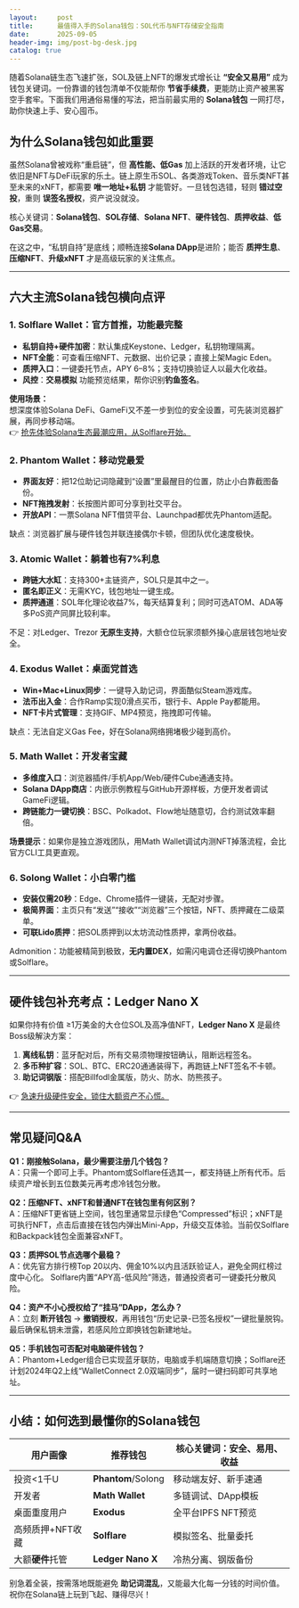 ```yaml
---
layout:     post
title:      最值得入手的Solana钱包：SOL代币与NFT存储安全指南
date:       2025-09-05
header-img: img/post-bg-desk.jpg
catalog: true
---
```


随着Solana链生态飞速扩张，SOL及链上NFT的爆发式增长让 **“安全又易用”** 成为钱包关键词。一份靠谱的钱包清单不仅能帮你 **节省手续费**，更能防止资产被黑客空手套牢。下面我们用通俗易懂的写法，把当前最实用的 **Solana钱包** 一网打尽，助你快速上手、安心囤币。

## 为什么Solana钱包如此重要

虽然Solana曾被戏称“重启链”，但 **高性能、低Gas** 加上活跃的开发者环境，让它依旧是NFT与DeFi玩家的乐土。链上原生币SOL、各类游戏Token、音乐类NFT甚至未来的xNFT，都需要 **唯一地址+私钥** 才能管好。一旦钱包选错，轻则 **错过空投**，重则 **误签名授权**，资产说没就没。

核心关键词：**Solana钱包**、**SOL存储**、**Solana NFT**、**硬件钱包**、**质押收益**、**低Gas交易**。

在这之中，“私钥自持”是底线；顺畅连接**Solana DApp**是进阶；能否 **质押生息**、**压缩NFT**、**升级xNFT** 才是高级玩家的关注焦点。

---

## 六大主流Solana钱包横向点评

### 1. Solflare Wallet：官方首推，功能最完整
- **私钥自持+硬件加密**：默认集成Keystone、Ledger，私钥物理隔离。
- **NFT全能**：可查看压缩NFT、元数据、出价记录；直接上架Magic Eden。
- **质押入口**：一键委托节点，APY 6–8%；支持切换验证人以最大化收益。
- **风控**：**交易模拟** 功能预览结果，帮你识别**钓鱼签名**。

**使用场景：**  
想深度体验Solana DeFi、GameFi又不差一步到位的安全设置，可先装浏览器扩展，再同步移动端。  
👉 [抢先体验Solana生态最潮应用，从Solflare开始。](https://okxdog.com/)

### 2. Phantom Wallet：移动党最爱
- **界面友好**：把12位助记词隐藏到“设置”里最醒目的位置，防止小白靠截图备份。
- **NFT拖拽发射**：长按图片即可分享到社交平台。
- **开放API**：一票Solana NFT借贷平台、Launchpad都优先Phantom适配。

缺点：浏览器扩展与硬件钱包并联连接偶尔卡顿，但团队优化速度极快。

### 3. Atomic Wallet：躺着也有7%利息
- **跨链大水缸**：支持300+主链资产，SOL只是其中之一。
- **匿名即正义**：无需KYC，钱包地址一键生成。
- **质押通道**：SOL年化理论收益7%，每天结算复利；同时可选ATOM、ADA等多PoS资产同屏比较利率。

不足：对Ledger、Trezor **无原生支持**，大额仓位玩家须额外操心底层钱包地址安全。

### 4. Exodus Wallet：桌面党首选
- **Win+Mac+Linux同步**：一键导入助记词，界面酷似Steam游戏库。
- **法币出入金**：合作Ramp实现0滑点买币，银行卡、Apple Pay都能用。
- **NFT卡片式管理**：支持GIF、MP4预览，拖拽即可传输。

缺点：无法自定义Gas Fee，好在Solana网络拥堵极少碰到高价。

### 5. Math Wallet：开发者宝藏
- **多维度入口**：浏览器插件/手机App/Web/硬件Cube通通支持。
- **Solana DApp商店**：内嵌示例教程与GitHub开源样板，方便开发者调试GameFi逻辑。
- **跨链能力一键切换**：BSC、Polkadot、Flow地址随意切，合约测试效率翻倍。

**场景提示**：如果你是独立游戏团队，用Math Wallet调试内测NFT掉落流程，会比官方CLI工具更直观。

### 6. Solong Wallet：小白零门槛
- **安装仅需20秒**：Edge、Chrome插件一键装，无配对步骤。
- **极简界面**：主页只有“发送”“接收”“浏览器”三个按钮，NFT、质押藏在二级菜单。
- **可联Lido质押**：把SOL质押到以太坊流动性质押，拿两份收益。

Admonition：功能被精简到极致，**无内置DEX**，如需闪电调仓还得切换Phantom或Solflare。

---

## 硬件钱包补充考点：Ledger Nano X

如果你持有价值 ≥1万美金的大仓位SOL及高净值NFT，**Ledger Nano X** 是最终Boss级解決方案：

1. **离线私钥**：蓝牙配对后，所有交易须物理按钮确认，阻断远程签名。
2. **多币种扩容**：SOL、BTC、ERC20通通装得下，再跑链上NFT签名不卡顿。
3. **助记词钢版**：搭配Billfodl金属版，防火、防水、防熊孩子。

👉 [急速升级硬件安全，锁住大额资产不心慌。](https://okxdog.com/)

---

## 常见疑问Q&A

**Q1：刚接触Solana，最少需要注册几个钱包？**  
A：只需一个即可上手。Phantom或Solflare任选其一，都支持链上所有代币。后续资产增长到五位数美元再考虑冷钱包分散。

**Q2：压缩NFT、xNFT和普通NFT在钱包里有何区别？**  
A：压缩NFT更省链上空间，钱包里通常显示绿色“Compressed”标识；xNFT是可执行NFT，点击后直接在钱包内弹出Mini-App，升级交互体验。当前仅Solflare和Backpack钱包全面兼容xNFT。

**Q3：质押SOL节点选哪个最稳？**  
A：优先官方排行榜Top 20以内、佣金10%以内且活跃验证人，避免全网红榜过度中心化。 Solflare内置“APY高-低风险”筛选，普通投资者可一键委托分散风险。

**Q4：资产不小心授权给了“挂马”DApp，怎么办？**  
A：立刻 **断开钱包** → **撤销授权**，再用钱包“历史记录-已签名授权”一键批量脱钩。最后确保私钥未泄露，若感风险立即换钱包新建地址。

**Q5：手机钱包可否配对电脑硬件钱包？**  
A：Phantom+Ledger组合已实现蓝牙联防，电脑或手机端随意切换；Solflare还计划2024年Q2上线“WalletConnect 2.0双端同步”，届时一键扫码即可共享地址。

---

## 小结：如何选到最懂你的Solana钱包

| 用户画像              | 推荐钱包               | 核心关键词：安全、易用、收益 |
|---------------------|-----------------------|----------------------------|
| 投资<1千U             | **Phantom**/Solong    | 移动端友好、新手速通       |
| 开发者               | **Math Wallet**       | 多链调试、DApp模板         |
| 桌面重度用户          | **Exodus**            | 全平台IPFS NFT预览         |
| 高频质押+NFT收藏       | **Solflare**          | 模拟签名、批量委托         |
| 大额**硬件**托管        | **Ledger Nano X**     | 冷热分离、钢版备份         |

别急着全装，按需落地既能避免 **助记词混乱**，又能最大化每一分钱的时间价值。祝你在Solana链上玩到飞起、赚得尽兴！